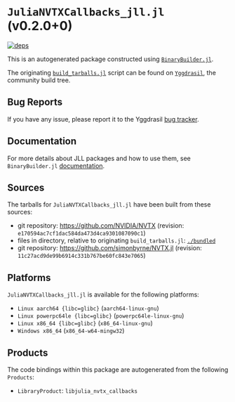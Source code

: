 # `JuliaNVTXCallbacks_jll.jl` (v0.2.0+0)

[![deps](https://juliahub.com/docs/JuliaNVTXCallbacks_jll/deps.svg)](https://juliahub.com/ui/Packages/JuliaNVTXCallbacks_jll/EQzo6?page=2)

This is an autogenerated package constructed using [`BinaryBuilder.jl`](https://github.com/JuliaPackaging/BinaryBuilder.jl).

The originating [`build_tarballs.jl`](https://github.com/JuliaPackaging/Yggdrasil/blob/ddded2df23a8d4ea171ac5d006f7b01725e8dee3/J/JuliaNVTXCallbacks/build_tarballs.jl) script can be found on [`Yggdrasil`](https://github.com/JuliaPackaging/Yggdrasil/), the community build tree.

## Bug Reports

If you have any issue, please report it to the Yggdrasil [bug tracker](https://github.com/JuliaPackaging/Yggdrasil/issues).

## Documentation

For more details about JLL packages and how to use them, see `BinaryBuilder.jl` [documentation](https://docs.binarybuilder.org/stable/jll/).

## Sources

The tarballs for `JuliaNVTXCallbacks_jll.jl` have been built from these sources:

* git repository: https://github.com/NVIDIA/NVTX (revision: `e170594ac7cf1dac584da473d4ca9301087090c1`)
* files in directory, relative to originating `build_tarballs.jl`: [`./bundled`](https://github.com/JuliaPackaging/Yggdrasil/tree/ddded2df23a8d4ea171ac5d006f7b01725e8dee3/J/JuliaNVTXCallbacks/bundled)
* git repository: https://github.com/simonbyrne/NVTX.jl (revision: `11c27acd9de99b6914c331b767be60fc843e7065`)

## Platforms

`JuliaNVTXCallbacks_jll.jl` is available for the following platforms:

* `Linux aarch64 {libc=glibc}` (`aarch64-linux-gnu`)
* `Linux powerpc64le {libc=glibc}` (`powerpc64le-linux-gnu`)
* `Linux x86_64 {libc=glibc}` (`x86_64-linux-gnu`)
* `Windows x86_64` (`x86_64-w64-mingw32`)

## Products

The code bindings within this package are autogenerated from the following `Products`:

* `LibraryProduct`: `libjulia_nvtx_callbacks`
